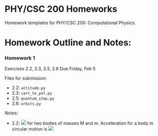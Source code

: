# PHY/CSC 200 Homeworks
Homework templates for PHY/CSC 200: Computational Physics. 


# Homework Outline and Notes:

### Homework 1
Exercises 2.2, 2.3, 2.5, 2.6 Due Friday, Feb 5

Files for submission: 
 - 2.2: `altitude.py`
 - 2.3: `cart_to_pol.py`
 - 2.5: `quantum_step.py`
 - 2.6: `orbits.py`

Notes:

 - 2.2: <img src="https://latex.codecogs.com/gif.latex?F = -GMm/r^2" /> for two bodies of masses M and m. Acceleration for a body in circular motion is <img src="https://latex.codecogs.com/gif.latex?v^2/r" />
